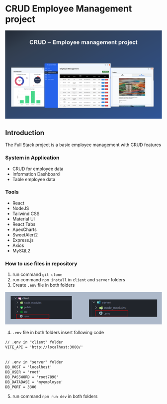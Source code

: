 # CRUD Employee Management project

![project overview](./overview-image/project-overview.png)

## Introduction
The Full Stack project is a basic employee management with CRUD features

### System in Application
* CRUD for employee data
* Information Dashboard
* Table employee data

### Tools
* React
* NodeJS
* Tailwind CSS
* Material UI
* React Tabs
* ApexCharts
* SweetAlert2
* Express.js
* Axios
* MySQL2

### How to use files in repository
1. run command `git clone`
2. run command `npm install` in `client` and `server` folders
3. Create `.env` file in both folders

![.env position](./overview-image/env.png)

4. `.env` file in both folders insert following code

```
// .env in "client" folder
VITE_API = 'http://localhost:3000/'


// .env in "server" folder
DB_HOST = 'localhost'
DB_USER = 'root'
DB_PASSWORD = 'root7890'
DB_DATABASE = 'myemployee'
DB_PORT = 3306
```

5. run command `npm run dev` in both folders
